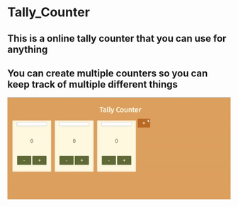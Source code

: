# Tally_Counter

## This is a online tally counter that you can use for anything

## You can create multiple counters so you can keep track of multiple different things

![example of web](gif.gif)